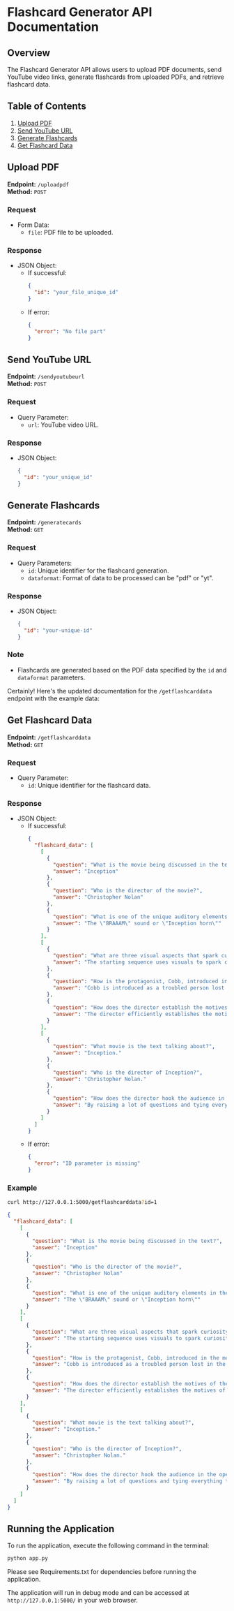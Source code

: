 # Flashcard Generator API Documentation

## Overview

The Flashcard Generator API allows users to upload PDF documents, send YouTube video links, generate flashcards from uploaded PDFs, and retrieve flashcard data.

## Table of Contents

1. [Upload PDF](#upload-pdf)
2. [Send YouTube URL](#send-youtube-url)
3. [Generate Flashcards](#generate-flashcards)
4. [Get Flashcard Data](#get-flashcard-data)

## Upload PDF

**Endpoint:** `/uploadpdf`  
**Method:** `POST`  

### Request
- Form Data:
  - `file`: PDF file to be uploaded.

### Response
- JSON Object:
  - If successful:
    ```json
    {
      "id": "your_file_unique_id"
    }
    ```
  - If error:
    ```json
    {
      "error": "No file part" 
    }
    ```

## Send YouTube URL

**Endpoint:** `/sendyoutubeurl`  
**Method:** `POST`

### Request
- Query Parameter:
  - `url`: YouTube video URL.

### Response
- JSON Object:
  ```json
  {
    "id": "your_unique_id"
  }
  ```

## Generate Flashcards

**Endpoint:** `/generatecards`  
**Method:** `GET`

### Request
- Query Parameters:
  - `id`: Unique identifier for the flashcard generation.
  - `dataformat`: Format of data to be processed can be "pdf" or "yt".

### Response
- JSON Object:
  ```json
  {
    "id": "your-unique-id"
  }
  ```
### Note
- Flashcards are generated based on the PDF data specified by the `id` and `dataformat` parameters.

Certainly! Here's the updated documentation for the `/getflashcarddata` endpoint with the example data:

## Get Flashcard Data

**Endpoint:** `/getflashcarddata`  
**Method:** `GET`

### Request
- Query Parameter:
  - `id`: Unique identifier for the flashcard data.

### Response
- JSON Object:
  - If successful:
    ```json
    {
      "flashcard_data": [
        [
          {
            "question": "What is the movie being discussed in the text?",
            "answer": "Inception"
          },
          {
            "question": "Who is the director of the movie?",
            "answer": "Christopher Nolan"
          },
          {
            "question": "What is one of the unique auditory elements in the movie?",
            "answer": "The \"BRAAAM\" sound or \"Inception horn\""
          }
        ],
        [
          {
            "question": "What are three visual aspects that spark curiosity in the opening sequence?",
            "answer": "The starting sequence uses visuals to spark curiosity in the minds of viewers."
          },
          {
            "question": "How is the protagonist, Cobb, introduced in the movie?",
            "answer": "Cobb is introduced as a troubled person lost in the sea and later as a skilled professional selling his services."
          },
          {
            "question": "How does the director establish the motives of the characters in the exposition?",
            "answer": "The director efficiently establishes the motives of the characters through flashbacks, dialogue, and character interactions."
          }
        ],
        [
          {
            "question": "What movie is the text talking about?",
            "answer": "Inception."
          },
          {
            "question": "Who is the director of Inception?",
            "answer": "Christopher Nolan."
          },
          {
            "question": "How does the director hook the audience in the opening minutes?",
            "answer": "By raising a lot of questions and tying everything together by the end."
          }
        ]
      ]
    }
    ```
  - If error:
    ```json
    {
      "error": "ID parameter is missing"
    }
    ```

### Example
```bash
curl http://127.0.0.1:5000/getflashcarddata?id=1
```

```json
{
  "flashcard_data": [
    [
      {
        "question": "What is the movie being discussed in the text?",
        "answer": "Inception"
      },
      {
        "question": "Who is the director of the movie?",
        "answer": "Christopher Nolan"
      },
      {
        "question": "What is one of the unique auditory elements in the movie?",
        "answer": "The \"BRAAAM\" sound or \"Inception horn\""
      }
    ],
    [
      {
        "question": "What are three visual aspects that spark curiosity in the opening sequence?",
        "answer": "The starting sequence uses visuals to spark curiosity in the minds of viewers."
      },
      {
        "question": "How is the protagonist, Cobb, introduced in the movie?",
        "answer": "Cobb is introduced as a troubled person lost in the sea and later as a skilled professional selling his services."
      },
      {
        "question": "How does the director establish the motives of the characters in the exposition?",
        "answer": "The director efficiently establishes the motives of the characters through flashbacks, dialogue, and character interactions."
      }
    ],
    [
      {
        "question": "What movie is the text talking about?",
        "answer": "Inception."
      },
      {
        "question": "Who is the director of Inception?",
        "answer": "Christopher Nolan."
      },
      {
        "question": "How does the director hook the audience in the opening minutes?",
        "answer": "By raising a lot of questions and tying everything together by the end."
      }
    ]
  ]
}
```

## Running the Application

To run the application, execute the following command in the terminal:

```bash
python app.py
```

Please see Requirements.txt for dependencies before running the application.

The application will run in debug mode and can be accessed at `http://127.0.0.1:5000/` in your web browser.
